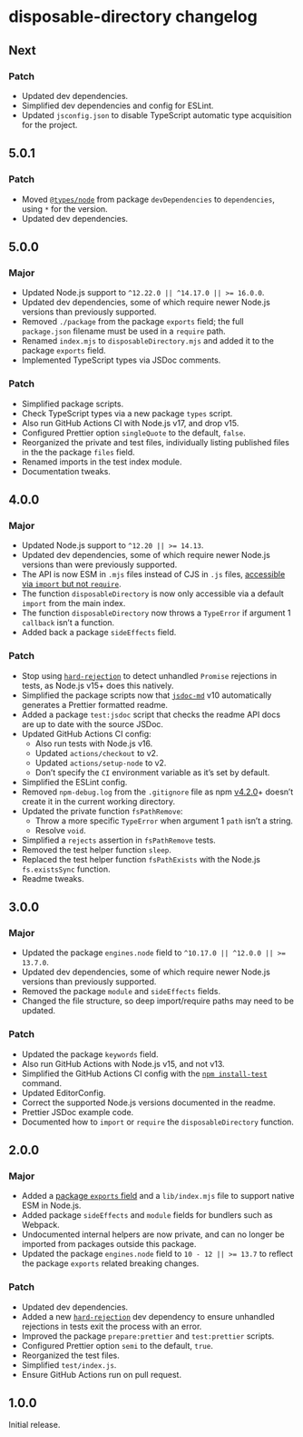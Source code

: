 # disposable-directory changelog

## Next

### Patch

- Updated dev dependencies.
- Simplified dev dependencies and config for ESLint.
- Updated `jsconfig.json` to disable TypeScript automatic type acquisition for the project.

## 5.0.1

### Patch

- Moved [`@types/node`](https://npm.im/@types/node) from package `devDependencies` to `dependencies`, using `*` for the version.
- Updated dev dependencies.

## 5.0.0

### Major

- Updated Node.js support to `^12.22.0 || ^14.17.0 || >= 16.0.0`.
- Updated dev dependencies, some of which require newer Node.js versions than previously supported.
- Removed `./package` from the package `exports` field; the full `package.json` filename must be used in a `require` path.
- Renamed `index.mjs` to `disposableDirectory.mjs` and added it to the package `exports` field.
- Implemented TypeScript types via JSDoc comments.

### Patch

- Simplified package scripts.
- Check TypeScript types via a new package `types` script.
- Also run GitHub Actions CI with Node.js v17, and drop v15.
- Configured Prettier option `singleQuote` to the default, `false`.
- Reorganized the private and test files, individually listing published files in the the package `files` field.
- Renamed imports in the test index module.
- Documentation tweaks.

## 4.0.0

### Major

- Updated Node.js support to `^12.20 || >= 14.13`.
- Updated dev dependencies, some of which require newer Node.js versions than were previously supported.
- The API is now ESM in `.mjs` files instead of CJS in `.js` files, [accessible via `import` but not `require`](https://nodejs.org/dist/latest/docs/api/esm.html#esm_require).
- The function `disposableDirectory` is now only accessible via a default `import` from the main index.
- The function `disposableDirectory` now throws a `TypeError` if argument 1 `callback` isn’t a function.
- Added back a package `sideEffects` field.

### Patch

- Stop using [`hard-rejection`](https://npm.im/hard-rejection) to detect unhandled `Promise` rejections in tests, as Node.js v15+ does this natively.
- Simplified the package scripts now that [`jsdoc-md`](https://npm.im/jsdoc-md) v10 automatically generates a Prettier formatted readme.
- Added a package `test:jsdoc` script that checks the readme API docs are up to date with the source JSDoc.
- Updated GitHub Actions CI config:
  - Also run tests with Node.js v16.
  - Updated `actions/checkout` to v2.
  - Updated `actions/setup-node` to v2.
  - Don’t specify the `CI` environment variable as it’s set by default.
- Simplified the ESLint config.
- Removed `npm-debug.log` from the `.gitignore` file as npm [v4.2.0](https://github.com/npm/npm/releases/tag/v4.2.0)+ doesn’t create it in the current working directory.
- Updated the private function `fsPathRemove`:
  - Throw a more specific `TypeError` when argument 1 `path` isn’t a string.
  - Resolve `void`.
- Simplified a `rejects` assertion in `fsPathRemove` tests.
- Removed the test helper function `sleep`.
- Replaced the test helper function `fsPathExists` with the Node.js `fs.existsSync` function.
- Readme tweaks.

## 3.0.0

### Major

- Updated the package `engines.node` field to `^10.17.0 || ^12.0.0 || >= 13.7.0`.
- Updated dev dependencies, some of which require newer Node.js versions than previously supported.
- Removed the package `module` and `sideEffects` fields.
- Changed the file structure, so deep import/require paths may need to be updated.

### Patch

- Updated the package `keywords` field.
- Also run GitHub Actions with Node.js v15, and not v13.
- Simplified the GitHub Actions CI config with the [`npm install-test`](https://docs.npmjs.com/cli/install-test.html) command.
- Updated EditorConfig.
- Correct the supported Node.js versions documented in the readme.
- Prettier JSDoc example code.
- Documented how to `import` or `require` the `disposableDirectory` function.

## 2.0.0

### Major

- Added a [package `exports` field](https://nodejs.org/api/esm.html#esm_package_exports) and a `lib/index.mjs` file to support native ESM in Node.js.
- Added package `sideEffects` and `module` fields for bundlers such as Webpack.
- Undocumented internal helpers are now private, and can no longer be imported from packages outside this package.
- Updated the package `engines.node` field to `10 - 12 || >= 13.7` to reflect the package `exports` related breaking changes.

### Patch

- Updated dev dependencies.
- Added a new [`hard-rejection`](https://npm.im/hard-rejection) dev dependency to ensure unhandled rejections in tests exit the process with an error.
- Improved the package `prepare:prettier` and `test:prettier` scripts.
- Configured Prettier option `semi` to the default, `true`.
- Reorganized the test files.
- Simplified `test/index.js`.
- Ensure GitHub Actions run on pull request.

## 1.0.0

Initial release.
